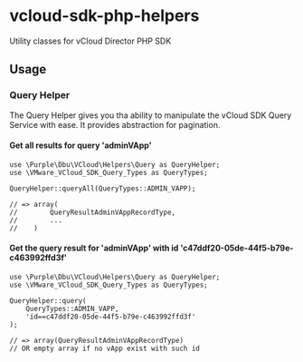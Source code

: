 vcloud-sdk-php-helpers
======================

Utility classes for vCloud Director PHP SDK


Usage
-----


### Query Helper

The Query Helper gives you tha ability to manipulate the vCloud SDK Query
Service with ease. It provides abstraction for pagination.


#### Get all results for query 'adminVApp'
```
use \Purple\Dbu\VCloud\Helpers\Query as QueryHelper;
use \VMware_VCloud_SDK_Query_Types as QueryTypes;
```
```
QueryHelper::queryAll(QueryTypes::ADMIN_VAPP);

// => array(
//        QueryResultAdminVAppRecordType,
//        ...
//    )
```

#### Get the query result for 'adminVApp' with id 'c47ddf20-05de-44f5-b79e-c463992ffd3f'
```
use \Purple\Dbu\VCloud\Helpers\Query as QueryHelper;
use \VMware_VCloud_SDK_Query_Types as QueryTypes;
```
```
QueryHelper::query(
    QueryTypes::ADMIN_VAPP,
    'id==c47ddf20-05de-44f5-b79e-c463992ffd3f'
);

// => array(QueryResultAdminVAppRecordType)
// OR empty array if no vApp exist with such id
```
